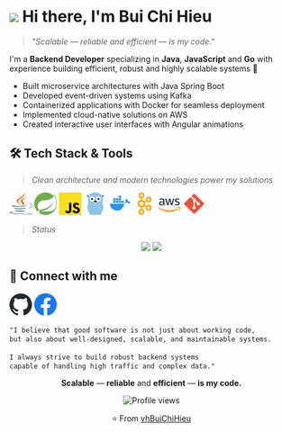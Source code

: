 # <img src="https://media.giphy.com/media/hvRJCLFzcasrR4ia7z/giphy.gif" width="30px" class="wave"/> Hi there, I'm Bui Chi Hieu

> *"Scalable — reliable and efficient — is my code."*

I'm a **Backend Developer** specializing in **Java**, **JavaScript** and **Go** with experience building efficient, robust and highly scalable systems 🚀

- Built microservice architectures with Java Spring Boot
- Developed event-driven systems using Kafka
- Containerized applications with Docker for seamless deployment
- Implemented cloud-native solutions on AWS
- Created interactive user interfaces with Angular animations

## 🛠️ Tech Stack & Tools

> *Clean architecture and modern technologies power my solutions*

<p align="left">
<img src="imgs/java.svg" alt="Java" width="40" height="40"/>
<img src="imgs/spring.svg" alt="Spring" width="40" height="40"/>
<img src="imgs/javascript.svg" alt="JavaScript" width="40" height="40"/>
<img src="imgs/golang.svg" alt="Golang" width="40" height="40"/>
<img src="imgs/docker.svg" alt="Docker" width="40" height="40"/>
<img src="imgs/kafka.svg" alt="Kafka" width="40" height="40"/>
<img src="imgs/aws.svg" alt="AWS" width="40" height="40"/>
<img src="imgs/git.svg" alt="Git" width="40" height="40"/>
</p>


> *Status*

<div align="center">
  <img height="180em" src="https://github-readme-stats-git-masterrstaa-rickstaa.vercel.app/api/top-langs/?username=vhBuiChiHieu&layout=compact&langs_count=7&theme=tokyonight&hide_border=true"/>

  <img height="180em" src="https://github-profile-summary-cards.vercel.app/api/cards/profile-details?username=vhBuiChiHieu&theme=tokyonight"/>
</div>

## 🤝 Connect with me

<p align="left">
<a href="https://github.com/vhBuiChiHieu" target="_blank"><img src="imgs/github.svg" alt="GitHub" width="40" height="40"/></a>
<a href="https://facebook.com/vhBchieu" target="_blank"><img src="imgs/facebook.svg" alt="Facebook" width="40" height="40"/></a>
</p>

```
"I believe that good software is not just about working code,
but also about well-designed, scalable, and maintainable systems.

I always strive to build robust backend systems
capable of handling high traffic and complex data."
```

<div align="center">
  <p>
    <strong>Scalable</strong>
    <span> — </span>
    <strong>reliable</strong>
    <span> and </span>
    <strong>efficient</strong>
    <span> — </span>
    <strong>is my code.</strong>
  </p>
</div>

<p align="center">
<img src="https://komarev.com/ghpvc/?username=vhBuiChiHieu&style=flat-square&color=blue" alt="Profile views"/>
</p>

<p align="center">
⭐️ From <a href="https://github.com/vhBuiChiHieu">vhBuiChiHieu</a>
</p>

<!-- Portfolio website built with Angular featuring smooth animations and responsive design -->
